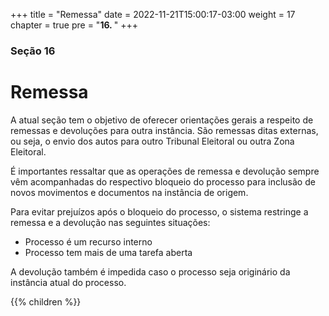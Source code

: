 +++
title = "Remessa"
date = 2022-11-21T15:00:17-03:00
weight = 17
chapter = true
pre = "<b>16. </b>"
+++

### Seção 16

# Remessa

A atual seção tem o objetivo de oferecer orientações gerais a respeito de remessas e devoluções para outra instância. São remessas ditas externas, ou seja, o envio dos autos para outro Tribunal Eleitoral ou outra Zona Eleitoral.

É importantes ressaltar que as operações de remessa e devolução sempre vêm acompanhadas do respectivo bloqueio do processo para inclusão de novos movimentos e documentos na instância de origem. 

Para evitar prejuízos após o bloqueio do processo, o sistema restringe a remessa e a devolução nas seguintes situações:

- Processo é um recurso interno
- Processo tem mais de uma tarefa aberta

A devolução também é impedida caso o processo seja originário da instância atual do processo.

{{% children  %}}

